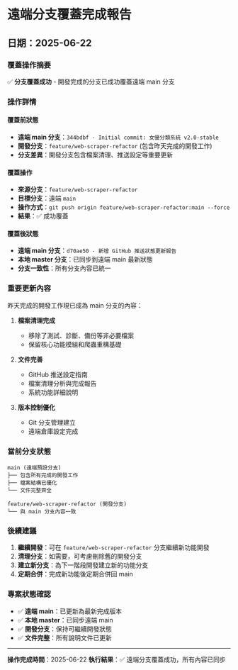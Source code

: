 # 遠端分支覆蓋完成報告
## 日期：2025-06-22

### 覆蓋操作摘要
✅ **分支覆蓋成功** - 開發完成的分支已成功覆蓋遠端 main 分支

### 操作詳情

#### 覆蓋前狀態
- **遠端 main 分支**：`344bdbf - Initial commit: 女優分類系統 v2.0-stable`
- **開發分支**：`feature/web-scraper-refactor` (包含昨天完成的開發工作)
- **分支差異**：開發分支包含檔案清理、推送設定等重要更新

#### 覆蓋操作
- **來源分支**：`feature/web-scraper-refactor`
- **目標分支**：遠端 `main`
- **操作方式**：`git push origin feature/web-scraper-refactor:main --force`
- **結果**：✅ 成功覆蓋

#### 覆蓋後狀態
- **遠端 main 分支**：`d70ae50 - 新增 GitHub 推送狀態更新報告`
- **本地 master 分支**：已同步到遠端 main 最新狀態
- **分支一致性**：所有分支內容已統一

### 重要更新內容
昨天完成的開發工作現已成為 main 分支的內容：

1. **檔案清理完成**
   - 移除了測試、診斷、備份等非必要檔案
   - 保留核心功能模組和爬蟲重構基礎

2. **文件完善**
   - GitHub 推送設定指南
   - 檔案清理分析與完成報告
   - 系統功能詳細說明

3. **版本控制優化**
   - Git 分支管理建立
   - 遠端倉庫設定完成

### 當前分支狀態
```
main (遠端預設分支)
├── 包含所有完成的開發工作
├── 檔案結構已優化
└── 文件完整齊全

feature/web-scraper-refactor (開發分支)
└── 與 main 分支內容一致
```

### 後續建議
1. **繼續開發**：可在 `feature/web-scraper-refactor` 分支繼續新功能開發
2. **清理分支**：如需要，可考慮刪除舊的開發分支
3. **建立新分支**：為下一階段開發建立新的功能分支
4. **定期合併**：完成新功能後定期合併回 main

### 專案狀態確認
- ✅ **遠端 main**：已更新為最新完成版本
- ✅ **本地 master**：已同步遠端 main
- ✅ **開發分支**：保持可繼續開發狀態
- ✅ **文件完整**：所有說明文件已更新

---
**操作完成時間**：2025-06-22
**執行結果**：✅ 遠端分支覆蓋成功，所有內容已同步
